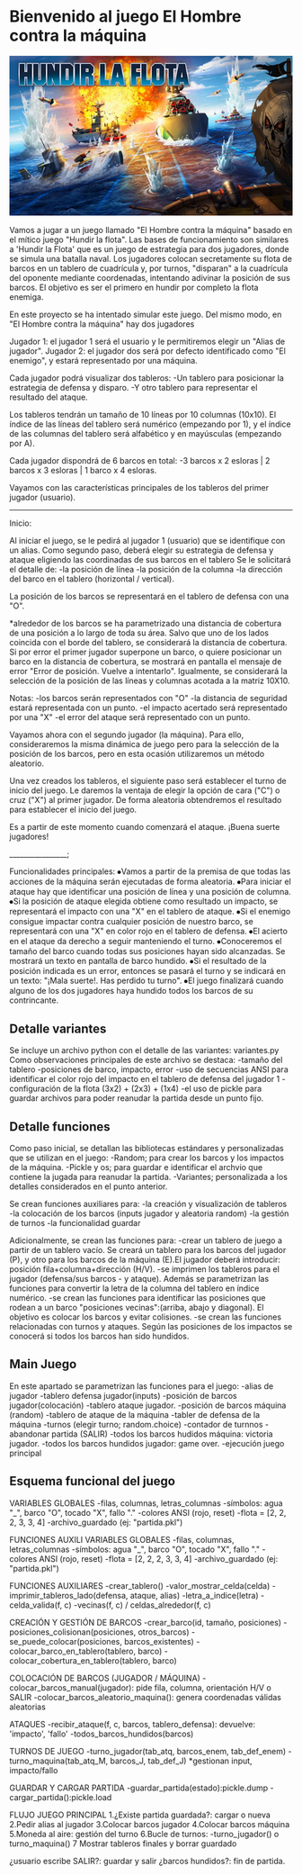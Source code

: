 
# Bienvenido al juego El Hombre contra la máquina

![Diagrama](./img/hundir-la-flota-juego-de-mesa.jpg)

Vamos a jugar a un juego llamado "El Hombre contra la máquina" basado en el mítico juego "Hundir la flota".
Las bases de funcionamiento son similares a 'Hundir la Flota' que es un juego de estrategia para dos jugadores,
donde se simula una batalla naval. Los jugadores colocan secretamente su flota de barcos en un tablero de cuadrícula y,
por turnos, "disparan" a la cuadrícula del oponente mediante coordenadas, intentando adivinar la posición de sus barcos.
El objetivo es ser el primero en hundir por completo la flota enemiga.

En este proyecto se ha intentado simular este juego.
Del mismo modo, en "El Hombre contra la máquina" hay dos jugadores

Jugador 1: el jugador 1 será el usuario y le permitiremos elegir un "Alias de jugador".
Jugador 2: el jugador dos será por defecto identificado como "El enemigo", y estará representado por una máquina.

Cada jugador podrá visualizar dos tableros:
-Un tablero para posicionar la estrategia de defensa y disparo.
-Y otro tablero para representar el resultado del ataque.

Los tableros tendrán un tamaño de 10 líneas por 10 columnas (10x10). El índice de las líneas del tablero será numérico (empezando por 1), y el índice de las columnas del tablero será alfabético y en mayúsculas (empezando por A).

Cada jugador dispondrá de 6 barcos en total:
-3 barcos x 2 esloras | 2 barcos x 3 esloras | 1 barco x 4 esloras.

Vayamos con las características principales de los tableros del primer jugador (usuario).

________________

Inicio:

Al iniciar el juego, se le pedirá al jugador 1 (usuario) que se identifique con un alias.
Como segundo paso, deberá elegir su estrategia de defensa y ataque eligiendo las coordinadas de sus barcos en el tablero
Se le solicitará el detalle de:
-la posición de línea
-la posición de la columna
-la dirección del barco en el tablero (horizontal / vertical).

La posición de los barcos se representará en el tablero de defensa con una "O".

*alrededor de los barcos se ha parametrizado una distancia de cobertura de una posición a lo largo de toda su área. Salvo que uno de los lados coincida con el borde del tablero, se considerará la distancia de cobertura. Si por error el primer jugador superpone un barco, o quiere posicionar un barco en la distancia de cobertura, se mostrará en pantalla el mensaje de error "Error de posición. Vuelve a intentarlo". Igualmente, se considerará la selección de la posición de las líneas y columnas acotada a la matriz 10X10.

Notas:
-los barcos serán representados con "O"
-la distancia de seguridad estará representada con un punto.
-el impacto acertado será representado por una "X"
-el error del ataque será representado con un punto.

Vayamos ahora con el segundo jugador (la máquina).
Para ello, consideraremos la misma dinámica de juego pero para la selección de la posición de los barcos, pero en esta ocasión utilizaremos un método aleatorio.

Una vez creados los tableros, el siguiente paso será establecer el turno de inicio del juego. Le daremos la ventaja de elegir la opción de cara ("C") o cruz ("X") al primer jugador.
De forma aleatoria obtendremos el resultado para establecer el inicio del juego.

Es a partir de este momento cuando comenzará el ataque.
¡Buena suerte jugadores!

________________;

Funcionalidades principales:
⦁Vamos a partir de la premisa de que todas las acciones de la máquina serán ejecutadas de forma aleatoria.
⦁Para iniciar el ataque hay que identificar una posición de línea y una posición de columna.
⦁Si la posición de ataque elegida obtiene como resultado un impacto, se representará el impacto con una "X" en el tablero de ataque.
⦁Si el enemigo consigue impactar contra cualquier posición de nuestro barco, se representará con una "X" en color rojo en el tablero de defensa.
⦁El acierto en el ataque da derecho a seguir manteniendo el turno.
⦁Conoceremos el tamaño del barco cuando todas sus posiciones hayan sido alcanzadas. Se mostrará un texto en pantalla de barco hundido.
⦁Si el resultado de la posición indicada es un error, entonces se pasará el turno y se indicará en un texto: "¡Mala suerte!. Has perdido tu turno".
⦁El juego finalizará cuando alguno de los dos jugadores haya hundido todos los barcos de su contrincante.

## Detalle variantes

Se incluye un archivo python con el detalle de las variantes: variantes.py
Como observaciones principales de este archivo se destaca:
-tamaño del tablero
-posiciones de barco, impacto, error
-uso de secuencias ANSI para identificar el color rojo del impacto en el
tablero de defensa del jugador 1
-configuración de la flota (3x2) + (2x3) + (1x4)
-el uso de pickle para guardar archivos para poder reanudar la partida desde un punto fijo.

## Detalle funciones

Como paso inicial, se detallan las bibliotecas estándares y personalizadas que se utilizan en el juego:
-Random; para crear los barcos y los impactos de la máquina.
-Pickle y os; para guardar e identificar el archvio que contiene la jugada para reanudar la partida.
-Variantes; personalizada a los detalles considerados en el punto anterior.

Se crean funciones auxiliares para:
-la creación y visualización de tableros
-la colocación de los barcos (inputs jugador y aleatoria random)
-la gestión de turnos
-la funcionalidad guardar

Adicionalmente, se crean las funciones para:
-crear un tablero de juego a partir de un tablero vacío.
Se creará un tablero para los barcos del jugador (P), y
otro para los barcos de la máquina (E).El jugador deberá introducir:
posición fila+columna+dirección (H/V).
-se imprimen los tableros para el jugador (defensa/sus barcos - y ataque).
Además se parametrizan las funciones para convertir la letra de la columna
del tablero en índice numérico.
-se crean las funciones para identificar las posiciones que rodean a un barco "posiciones vecinas":(arriba, abajo y diagonal). El objetivo es
colocar los barcos y evitar colisiones.
-se crean las funciones relacionadas con turnos y ataques.
Según las posiciones de los impactos se conocerá si todos los barcos
han sido hundidos.

## Main Juego

En este apartado se parametrizan las funciones para el juego:
-alias de jugador
-tablero defensa jugador(inputs)
-posición de barcos jugador(colocación)
-tablero ataque jugador.
-posición de barcos máquina (random)
-tablero de ataque de la máquina
-tabler de defensa de la máquina
-turnos (elegir turno; random.choice)
-contador de turnnos
-abandonar partida (SALIR)
-todos los barcos hudidos máquina: victoria jugador.
-todos los barcos hundidos jugador: game over.
-ejecución juego principal

## Esquema funcional del juego

VARIABLES GLOBALES
-filas, columnas, letras_columnas
-símbolos: agua "_", barco "O", tocado "X", fallo "."
-colores ANSI (rojo, reset)
-flota = [2, 2, 2, 3, 3, 4]
-archivo_guardado (ej: "partida.pkl")

FUNCIONES AUXILI
VARIABLES GLOBALES
-filas, columnas, letras_columnas
-símbolos: agua "_", barco "O", tocado "X", fallo "."
-colores ANSI (rojo, reset)
-flota = [2, 2, 2, 3, 3, 4]
-archivo_guardado (ej: "partida.pkl")

FUNCIONES AUXILIARES
-crear_tablero()
-valor_mostrar_celda(celda)
-imprimir_tableros_lado(defensa, ataque, alias)
-letra_a_indice(letra)
-celda_valida(f, c)
-vecinas(f, c) / celdas_alrededor(f, c)

CREACIÓN Y GESTIÓN DE BARCOS
-crear_barco(id, tamaño, posiciones)
-posiciones_colisionan(posiciones, otros_barcos)
-se_puede_colocar(posiciones, barcos_existentes)
-colocar_barco_en_tablero(tablero, barco)
-colocar_cobertura_en_tablero(tablero, barco)

COLOCACIÓN DE BARCOS (JUGADOR / MÁQUINA)
-colocar_barcos_manual(jugador): pide fila, columna, orientación H/V o SALIR
-colocar_barcos_aleatorio_maquina(): genera coordenadas válidas aleatorias

ATAQUES
-recibir_ataque(f, c, barcos, tablero_defensa): devuelve: 'impacto', 'fallo'
-todos_barcos_hundidos(barcos)

TURNOS DE JUEGO
-turno_jugador(tab_atq, barcos_enem, tab_def_enem)
-turno_maquina(tab_atq_M, barcos_J, tab_def_J)
*gestionan input, impacto/fallo

GUARDAR Y CARGAR PARTIDA
-guardar_partida(estado):pickle.dump
-cargar_partida():pickle.load

FLUJO JUEGO PRINCIPAL
1.¿Existe partida guardada?: cargar o nueva
2.Pedir alias al jugador
3.Colocar barcos jugador
4.Colocar barcos máquina
5.Moneda al aire: gestión del turno
6.Bucle de turnos: -turno_jugador() o turno_maquina()
7 Mostrar tableros finales y borrar guardado

¿usuario escribe SALIR?: guardar y salir
¿barcos hundidos?: fin de partida.
